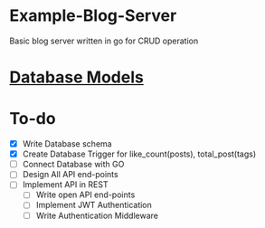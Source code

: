 # Example-Blog-Server

Basic blog server written in go for CRUD operation

# [Database Models](./model/readme.md)

# To-do

- [x] Write Database schema
- [x] Create Database Trigger for like_count(posts), total_post(tags)
- [ ] Connect Database with GO
- [ ] Design All API end-points
- [ ] Implement API in REST
  - [ ] Write open API end-points
  - [ ] Implement JWT Authentication
  - [ ] Write Authentication Middleware
